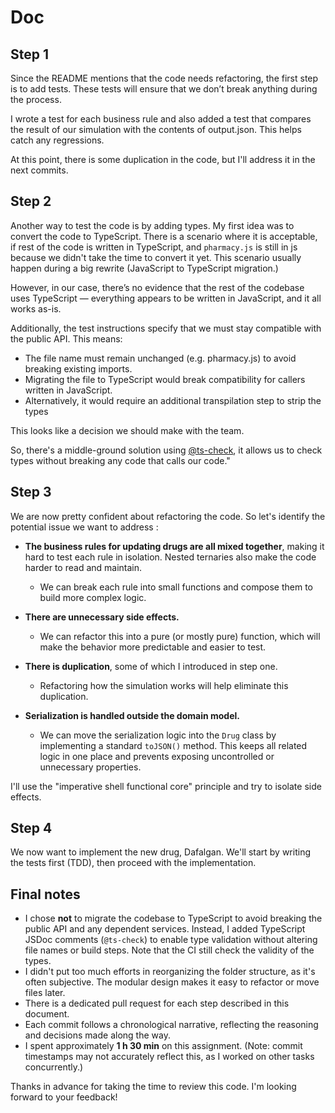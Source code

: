 # Doc

## Step 1

Since the README mentions that the code needs refactoring, the first step is to add tests. These tests will ensure that we don’t break anything during the process.

I wrote a test for each business rule and also added a test that compares the result of our simulation with the contents of output.json. This helps catch any regressions.

At this point, there is some duplication in the code, but I'll address it in the next commits.

## Step 2

Another way to test the code is by adding types. My first idea was to convert the code to TypeScript. There is a scenario where it is acceptable, if rest of the code is written in TypeScript, and `pharmacy.js` is still in js because we didn't take the time to convert it yet. This scenario usually happen during a big rewrite (JavaScript to TypeScript migration.)

However, in our case, there’s no evidence that the rest of the codebase uses TypeScript — everything appears to be written in JavaScript, and it all works as-is.

Additionally, the test instructions specify that we must stay compatible with the public API. This means:

- The file name must remain unchanged (e.g. pharmacy.js) to avoid breaking existing imports.
- Migrating the file to TypeScript would break compatibility for callers written in JavaScript.
- Alternatively, it would require an additional transpilation step to strip the types

This looks like a decision we should make with the team.

So, there's a middle-ground solution using [@ts-check](https://www.typescriptlang.org/docs/handbook/intro-to-js-ts.html), it allows us to check types without breaking any code that calls our code."

## Step 3

We are now pretty confident about refactoring the code. So let's identify the potential issue we want to address :

- **The business rules for updating drugs are all mixed together**, making it hard to test each rule in isolation. Nested ternaries also make the code harder to read and maintain.

  - We can break each rule into small functions and compose them to build more complex logic.

- **There are unnecessary side effects.**

  - We can refactor this into a pure (or mostly pure) function, which will make the behavior more predictable and easier to test.

- **There is duplication**, some of which I introduced in step one.

  - Refactoring how the simulation works will help eliminate this duplication.

- **Serialization is handled outside the domain model.**
  - We can move the serialization logic into the `Drug` class by implementing a standard `toJSON()` method.
    This keeps all related logic in one place and prevents exposing uncontrolled or unnecessary properties.

I'll use the "imperative shell functional core" principle and try to isolate side effects.

## Step 4

We now want to implement the new drug, Dafalgan.
We'll start by writing the tests first (TDD), then proceed with the implementation.

## Final notes

- I chose **not** to migrate the codebase to TypeScript to avoid breaking the public API and any dependent services. Instead, I added TypeScript JSDoc comments (`@ts-check`) to enable type validation without altering file names or build steps. Note that the CI still check the validity of the types.
- I didn't put too much efforts in reorganizing the folder structure, as it's often subjective. The modular design makes it easy to refactor or move files later.
- There is a dedicated pull request for each step described in this document.
- Each commit follows a chronological narrative, reflecting the reasoning and decisions made along the way.
- I spent approximately **1 h 30 min** on this assignment. (Note: commit timestamps may not accurately reflect this, as I worked on other tasks concurrently.)

Thanks in advance for taking the time to review this code. I'm looking forward to your feedback!
